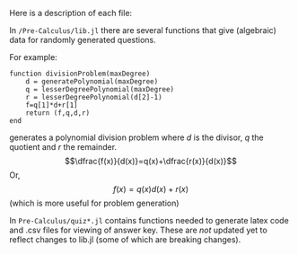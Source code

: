 Here is a description of each file:

In `/Pre-Calculus/lib.jl` there are several functions that give (algebraic) data for randomly generated questions.

For example:

```
function divisionProblem(maxDegree)
    d = generatePolynomial(maxDegree)
    q = lesserDegreePolynomial(maxDegree)
    r = lesserDegreePolynomial(d[2]-1)
    f=q[1]*d+r[1]
    return (f,q,d,r)
end
```
generates a polynomial division problem where $d$ is the divisor, $q$ the quotient and $r$ the remainder.
$$\dfrac{f(x)}{d(x)}=q(x)+\dfrac{r(x)}{d(x)}$$
Or,
$$f(x)=q(x)d(x) + r(x) $$
(which is more useful for problem generation)

In `Pre-Calculus/quiz*.jl` contains functions needed to generate latex code and .csv files for viewing of answer key. 
These are *not* updated yet to reflect changes to lib.jl (some of which are breaking changes).

